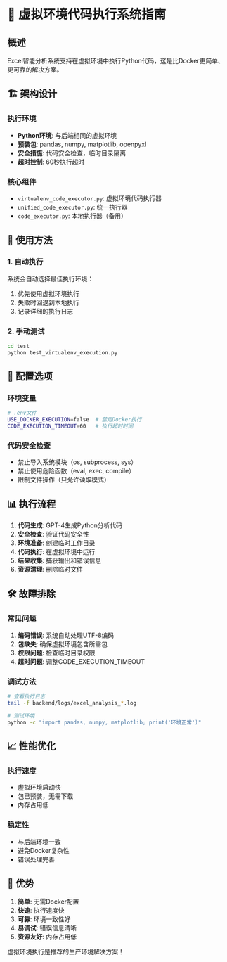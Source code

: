 # 🐍 虚拟环境代码执行系统指南

## 概述
Excel智能分析系统支持在虚拟环境中执行Python代码，这是比Docker更简单、更可靠的解决方案。

## 🏗️ 架构设计

### 执行环境
- **Python环境**: 与后端相同的虚拟环境
- **预装包**: pandas, numpy, matplotlib, openpyxl
- **安全措施**: 代码安全检查，临时目录隔离
- **超时控制**: 60秒执行超时

### 核心组件
- `virtualenv_code_executor.py`: 虚拟环境代码执行器
- `unified_code_executor.py`: 统一执行器
- `code_executor.py`: 本地执行器（备用）

## 🚀 使用方法

### 1. 自动执行
系统会自动选择最佳执行环境：
1. 优先使用虚拟环境执行
2. 失败时回退到本地执行
3. 记录详细的执行日志

### 2. 手动测试
```bash
cd test
python test_virtualenv_execution.py
```

## 🔧 配置选项

### 环境变量
```bash
# .env文件
USE_DOCKER_EXECUTION=false  # 禁用Docker执行
CODE_EXECUTION_TIMEOUT=60   # 执行超时时间
```

### 代码安全检查
- 禁止导入系统模块（os, subprocess, sys）
- 禁止使用危险函数（eval, exec, compile）
- 限制文件操作（只允许读取模式）

## 📊 执行流程

1. **代码生成**: GPT-4生成Python分析代码
2. **安全检查**: 验证代码安全性
3. **环境准备**: 创建临时工作目录
4. **代码执行**: 在虚拟环境中运行
5. **结果收集**: 捕获输出和错误信息
6. **资源清理**: 删除临时文件

## 🛠️ 故障排除

### 常见问题
1. **编码错误**: 系统自动处理UTF-8编码
2. **包缺失**: 确保虚拟环境包含所需包
3. **权限问题**: 检查临时目录权限
4. **超时问题**: 调整CODE_EXECUTION_TIMEOUT

### 调试方法
```bash
# 查看执行日志
tail -f backend/logs/excel_analysis_*.log

# 测试环境
python -c "import pandas, numpy, matplotlib; print('环境正常')"
```

## 📈 性能优化

### 执行速度
- 虚拟环境启动快
- 包已预装，无需下载
- 内存占用低

### 稳定性
- 与后端环境一致
- 避免Docker复杂性
- 错误处理完善

## 🎯 优势

1. **简单**: 无需Docker配置
2. **快速**: 执行速度快
3. **可靠**: 环境一致性好
4. **易调试**: 错误信息清晰
5. **资源友好**: 内存占用低

虚拟环境执行是推荐的生产环境解决方案！
